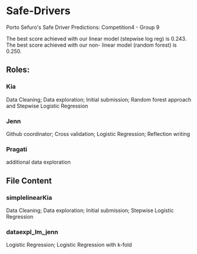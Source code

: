 # Safe-Drivers
Porto Sefuro's Safe Driver Predictions: Competition4 - Group 9 

The best score achieved with our linear model (stepwise log reg) is 0.243.
The best score achieved with our non- linear model (random forest) is 0.250.

## Roles:
### Kia
Data Cleaning; Data exploration; Initial submission; Random forest approach and Stepwise Logistic Regression
### Jenn 
Github coordinator; Cross validation; Logistic Regression; Reflection writing
### Pragati 
additional data exploration

## File Content
### simplelinearKia
Data Cleaning; Data exploration; Initial submission; Stepwise Logistic Regression

### dataexpl_lm_jenn
Logistic Regression; Logistic Regression with k-fold



